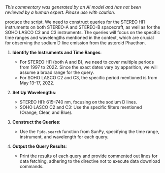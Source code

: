 _This commentary was generated by an AI model and has not been reviewed by a human expert. Please use with caution._

produce the script. We need to construct queries for the STEREO HI1 instruments on both STEREO-A and STEREO-B spacecraft, as well as for the SOHO LASCO C2 and C3 instruments. The queries will focus on the specific time ranges and wavelengths mentioned in the context, which are crucial for observing the sodium D line emission from the asteroid Phaethon.

1. **Identify the Instruments and Time Ranges**:
   - For STEREO HI1 (both A and B), we need to cover multiple periods from 1997 to 2022. Since the exact dates vary by apparition, we will assume a broad range for the query.
   - For SOHO LASCO C2 and C3, the specific period mentioned is from May 13–17, 2022.

2. **Set Up Wavelengths**:
   - STEREO HI1: 615–740 nm, focusing on the sodium D lines.
   - SOHO LASCO C2 and C3: Use the specific filters mentioned (Orange, Clear, and Blue).

3. **Construct the Queries**:
   - Use the `Fido.search` function from SunPy, specifying the time range, instrument, and wavelength for each query.

4. **Output the Query Results**:
   - Print the results of each query and provide commented out lines for data fetching, adhering to the directive not to execute data download commands.

